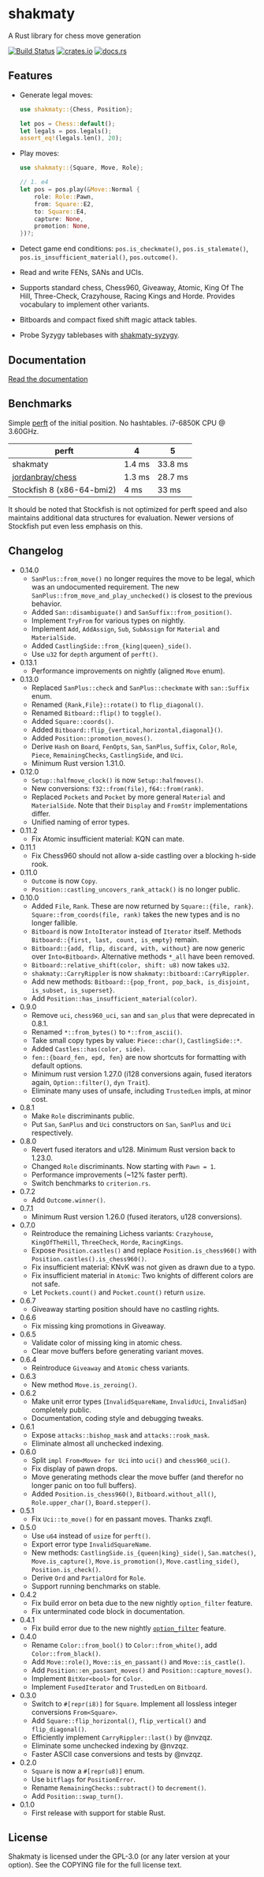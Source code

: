 shakmaty
========

A Rust library for chess move generation

[![Build Status](https://travis-ci.org/niklasf/shakmaty.svg?branch=master)](https://travis-ci.org/niklasf/shakmaty)
[![crates.io](https://img.shields.io/crates/v/shakmaty.svg)](https://crates.io/crates/shakmaty)
[![docs.rs](https://docs.rs/shakmaty/badge.svg)](https://docs.rs/shakmaty)

Features
--------

* Generate legal moves:

  ```rust
  use shakmaty::{Chess, Position};

  let pos = Chess::default();
  let legals = pos.legals();
  assert_eq!(legals.len(), 20);
  ```

* Play moves:

  ```rust
  use shakmaty::{Square, Move, Role};

  // 1. e4
  let pos = pos.play(&Move::Normal {
      role: Role::Pawn,
      from: Square::E2,
      to: Square::E4,
      capture: None,
      promotion: None,
  })?;
  ```

* Detect game end conditions: `pos.is_checkmate()`, `pos.is_stalemate()`,
  `pos.is_insufficient_material()`, `pos.outcome()`.

* Read and write FENs, SANs and UCIs.

* Supports standard chess, Chess960, Giveaway, Atomic, King Of The Hill,
  Three-Check, Crazyhouse, Racing Kings and Horde. Provides vocabulary
  to implement other variants.

* Bitboards and compact fixed shift magic attack tables.

* Probe Syzygy tablebases with [shakmaty-syzygy](https://crates.io/crates/shakmaty-syzygy).

Documentation
-------------

[Read the documentation](https://docs.rs/shakmaty)

Benchmarks
----------

Simple [perft](https://chessprogramming.wikispaces.com/Perft) of the initial
position. No hashtables. i7-6850K CPU @ 3.60GHz.

perft | 4 | 5
--- | --- | ---
shakmaty | 1.4 ms | 33.8 ms
[jordanbray/chess](https://crates.io/crates/chess) | 1.3 ms | 28.7 ms
Stockfish 8 (x86-64-bmi2) | 4 ms | 33 ms

It should be noted that Stockfish is not optimized for perft speed and also
maintains additional data structures for evaluation. Newer versions of
Stockfish put even less emphasis on this.

Changelog
---------

* 0.14.0
  - `SanPlus::from_move()` no longer requires the move to be legal, which
    was an undocumented requirement. The new
    `SanPlus::from_move_and_play_unchecked()` is closest to the previous
    behavior.
  - Added `San::disambiguate()` and `SanSuffix::from_position()`.
  - Implement `TryFrom` for various types on nightly.
  - Implement `Add`, `AddAssign`, `Sub`, `SubAssign` for `Material` and
    `MaterialSide`.
  - Added `CastlingSide::from_{king|queen}_side()`.
  - Use `u32` for `depth` argument of `perft()`.
* 0.13.1
  - Performance improvements on nightly (aligned `Move` enum).
* 0.13.0
  - Replaced `SanPlus::check` and `SanPlus::checkmate` with `san::Suffix` enum.
  - Renamed `{Rank,File}::rotate()` to `flip_diagonal()`.
  - Renamed `Bitboard::flip()` to `toggle()`.
  - Added `Square::coords()`.
  - Added `Bitboard::flip_{vertical,horizontal,diagonal}()`.
  - Added `Position::promotion_moves()`.
  - Derive `Hash` on `Board`, `FenOpts`, `San`, `SanPlus`, `Suffix`, `Color`,
    `Role`, `Piece`, `RemainingChecks`, `CastlingSide`, and `Uci`.
  - Minimum Rust version 1.31.0.
* 0.12.0
  - `Setup::halfmove_clock()` is now `Setup::halfmoves()`.
  - New conversions: `f32::from(file)`, `f64::from(rank)`.
  - Replaced `Pockets` and `Pocket` by more general `Material` and
    `MaterialSide`. Note that their `Display` and `FromStr` implementations
    differ.
  - Unified naming of error types.
* 0.11.2
  - Fix Atomic insufficient material: KQN can mate.
* 0.11.1
  - Fix Chess960 should not allow a-side castling over a blocking h-side rook.
* 0.11.0
  - `Outcome` is now `Copy`.
  - `Position::castling_uncovers_rank_attack()` is no longer public.
* 0.10.0
  - Added `File`, `Rank`. These are now returned by `Square::{file, rank}`.
    `Square::from_coords(file, rank)` takes the new types and is no longer
    fallible.
  - `Bitboard` is now `IntoIterator` instead of `Iterator` itself.
    Methods `Bitboard::{first, last, count, is_empty}` remain.
  - `Bitboard::{add, flip, discard, with, without}` are now generic over
     `Into<Bitboard>`. Alternative methods `*_all` have been removed.
  - `Bitboard::relative_shift(color, shift: u8)` now takes `u32`.
  - `shakmaty::CarryRippler` is now `shakmaty::bitboard::CarryRippler`.
  - Add new methods:
    `Bitboard::{pop_front, pop_back, is_disjoint, is_subset, is_superset}`.
  - Add `Position::has_insufficient_material(color)`.
* 0.9.0
  - Remove `uci`, `chess960_uci`, `san` and `san_plus` that were deprecated
    in 0.8.1.
  - Renamed `*::from_bytes()` to `*::from_ascii()`.
  - Take small copy types by value: `Piece::char()`, `CastlingSide::*`.
  - Added `Castles::has(color, side)`.
  - `fen::{board_fen, epd, fen}` are now shortcuts for formatting with
    default options.
  - Minimum rust version 1.27.0 (i128 conversions again, fused iterators again,
    `Option::filter()`, `dyn Trait`).
  - Eliminate many uses of unsafe, including `TrustedLen` impls, at minor cost.
* 0.8.1
  - Make `Role` discriminants public.
  - Put `San`, `SanPlus` and `Uci` constructors on `San`, `SanPlus` and `Uci`
    respectively.
* 0.8.0
  - Revert fused iterators and u128. Minimum Rust version back to 1.23.0.
  - Changed `Role` discriminants. Now starting with `Pawn = 1`.
  - Performance improvements (~12% faster perft).
  - Switch benchmarks to `criterion.rs`.
* 0.7.2
  - Add `Outcome.winner()`.
* 0.7.1
  - Minimum Rust version 1.26.0 (fused iterators, u128 conversions).
* 0.7.0
  - Reintroduce the remaining Lichess variants: `Crazyhouse`, `KingOfTheHill`,
    `ThreeCheck`, `Horde`, `RacingKings`.
  - Expose `Position.castles()` and replace `Position.is_chess960()` with
    `Position.castles().is_chess960()`.
  - Fix insufficient material: KNvK was not given as drawn due to a typo.
  - Fix insufficient material in `Atomic`: Two knights of different colors
    are not safe.
  - Let `Pockets.count()` and `Pocket.count()` return `usize`.
* 0.6.7
  - Giveaway starting position should have no castling rights.
* 0.6.6
  - Fix missing king promotions in Giveaway.
* 0.6.5
  - Validate color of missing king in atomic chess.
  - Clear move buffers before generating variant moves.
* 0.6.4
  - Reintroduce `Giveaway` and `Atomic` chess variants.
* 0.6.3
  - New method `Move.is_zeroing()`.
* 0.6.2
  - Make unit error types (`InvalidSquareName`, `InvalidUci`, `InvalidSan`)
    completely public.
  - Documentation, coding style and debugging tweaks.
* 0.6.1
  - Expose `attacks::bishop_mask` and `attacks::rook_mask`.
  - Eliminate almost all unchecked indexing.
* 0.6.0
  - Split `impl From<Move> for Uci` into `uci()` and `chess960_uci()`.
  - Fix display of pawn drops.
  - Move generating methods clear the move buffer (and therefor no longer panic on too full buffers).
  - Added `Position.is_chess960()`, `Bitboard.without_all()`, `Role.upper_char()`, `Board.stepper()`.
* 0.5.1
  - Fix `Uci::to_move()` for en passant moves. Thanks zxqfl.
* 0.5.0
  - Use `u64` instead of `usize` for `perft()`.
  - Export error type `InvalidSquareName`.
  - New methods: `CastlingSide.is_{queen|king}_side()`, `San.matches()`, `Move.is_capture()`, `Move.is_promotion()`, `Move.castling_side()`, `Position.is_check()`.
  - Derive `Ord` and `PartialOrd` for `Role`.
  - Support running benchmarks on stable.
* 0.4.2
  - Fix build error on beta due to the new nightly `option_filter` feature.
  - Fix unterminated code block in documentation.
* 0.4.1
  - Fix build error due to the new nightly
    [`option_filter`](https://github.com/rust-lang/rust/issues/45860) feature.
* 0.4.0
  - Rename `Color::from_bool()` to `Color::from_white()`,
    add `Color::from_black()`.
  - Add `Move::role()`, `Move::is_en_passant()` and `Move::is_castle()`.
  - Add `Position::en_passant_moves()` and `Position::capture_moves()`.
  - Implement `BitXor<bool>` for `Color`.
  - Implement `FusedIterator` and `TrustedLen` on `Bitboard`.
* 0.3.0
  - Switch to `#[repr(i8)]` for `Square`. Implement all lossless integer
    conversions `From<Square>`.
  - Add `Square::flip_horizontal()`, `flip_vertical()` and `flip_diagonal()`.
  - Efficiently implement `CarryRippler::last()` by @nvzqz.
  - Eliminate some unchecked indexing by @nvzqz.
  - Faster ASCII case conversions and tests by @nvzqz.
* 0.2.0
  - `Square` is now a `#[repr(u8)]` enum.
  - Use `bitflags` for `PositionError`.
  - Rename `RemainingChecks::subtract()` to `decrement()`.
  - Add `Position::swap_turn()`.
* 0.1.0
  - First release with support for stable Rust.

License
-------

Shakmaty is licensed under the GPL-3.0 (or any later version at your option).
See the COPYING file for the full license text.
